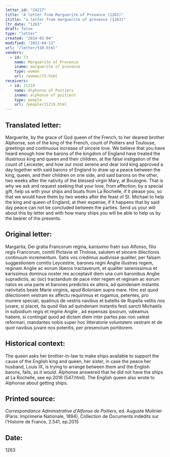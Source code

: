 ```yaml
---
letter_id: "24217"
title: "A letter from Marguerite of Provence (1263)"
ititle: "a letter from marguerite of provence (1263)"
ltr_date: "1263"
draft: false
type: "letter"
created: "2014-03-04"
modified: "2021-04-13"
url: "/letter/510.html"
senders:
  - id: 73
    name: Marguerite of Provence
    iname: marguerite of provence
    type: woman
    url: /woman/73.html
receivers:
  - id: 21219
    name: Alphonse of Poitiers
    iname: alphonse of poitiers
    type: people
    url: /people/21219.html
---
```

<h2> Translated letter:</h2>Marguerite, by the grace of God queen of the French, to her dearest brother Alphonse, son of the king of the French, count of Poitiers and Toulouse, greetings and continuous increase of sincere love.
We believe that you have heard enough how the barons of the kingdom of England have treated the illustrious king and queen and their children, at the false instigation of the count of Leicester, and how our most serene and dear lord king approved a day together with said barons of England to draw up a peace between the king, queen, and their children on one side, and said barons on the other, two weeks after the nativity of the blessed virgin Mary, at Boulogne.  That is why we ask and request seeking that your love, from affection, by a special gift, help us with your ships and boats from La Rochelle, if it please you, so that we would have them by two weeks after the feast of St. Michael to help the king and queen of England, at their expense, if it happens that by said day peace can not be concluded between the parties.  Send us your will about this by letter and with how many ships you will be able to help us by the bearer of the presents.
<h2 class="mt-4"> Original letter:</h2>Margarita, Dei gratia Francorum regina, karissimo fratri suo Alfonso, filio regis Francorum, comiti Pictavie et Tholose, salutem et sincere dilectionis continuum incrementum. Satis vos credimus audivisse qualiter, per falsam suggestionem comitis Leycestrie, barones regni Anglie illustres regem, reginam Anglie ac eorum liberos tractaverunt, et qualiter serenissimus et karissimus dominus noster rex acceptavit diem una cum baronibus Anglie supradictis, ac (sic) tractandum de pace  inter regem et reginam ac eorum natos ex una parte et barones predictos ex altera, ad quindenam instantis nativitatis beate Marie virginis, apud Boloniam supra mare. Hinc est quod dilectionem vestram ex affectu requirimus et rogamus, petentes, pro munere speciali, quatinus de vestris navibus et batellis de Rupella velitis nos juvare, si placet, ita quod illas ad quindenam instantis festi sancti Michaelis in subsidium regis et regine Anglie , ad expensas ipsorum, valeamus habere, si contingat quod ad dictam diem inter partes pax non valeat reformari, mandantes nobis super hoc litteratorie voluntatem vestram et de quot navibus juvare nos poteritis, per presencium portitorem.
<h2 class="mt-4"> Historical context:</h2>The queen asks her brother-in-law to make ships available to support the cause of the English king and queen, her sister, in case the peace her husband, Louis IX, is trying to arrange between them and the English barons, fails, as it would.   Alphonse answered that he did not have the ships at La Rochelle, see ep.2016 (547.html).  The English queen also wrote to Alphonse about getting ships.
<h2 class="mt-4"> Printed source:</h2><p><em>Correspondance Administrative d'Alfonse de Poitiers</em>, ed. Auguste Molinier (Paris: Imprimerie Nationale, 1894), Collection de Documents indédits sur l'Histoire de France, 2.541, ep.2015</p><h2 class="mt-4"> Date:</h2>1263